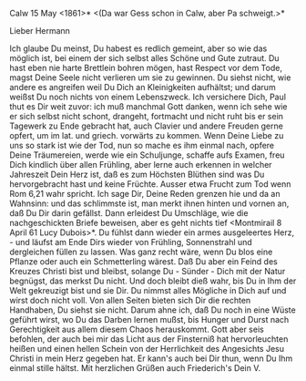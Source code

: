  Calw 15 May <1861>*
 <(Da war Gess schon in Calw, aber Pa schweigt.>*

Lieber Hermann

Ich glaube Du meinst, Du habest es redlich gemeint, aber so wie das möglich ist, bei einem der sich selbst alles Schöne und Gute zutraut. Du hast eben nie harte Brettlein bohren mögen, hast Respect vor dem Tode, magst Deine Seele nicht verlieren um sie zu gewinnen. Du siehst nicht, wie andere es angreifen weil Du Dich an Kleinigkeiten aufhältst; und darum weißst Du noch nichts von einem Lebenszweck. Ich versichere Dich, Paul thut es Dir weit zuvor: ich muß manchmal Gott danken, wenn ich sehe wie er sich selbst nicht schont, drangeht, fortmacht und nicht ruht bis er sein Tagewerk zu Ende gebracht hat, auch Clavier und andere Freuden gerne opfert, um im lat. und griech. vorwärts zu kommen. Wenn Deine Liebe zu uns so stark ist wie der Tod, nun so mache es ihm einmal nach, opfere Deine Träumereien, werde wie ein Schuljunge, schaffe aufs Examen, freu Dich kindlich über allen Frühling, aber lerne auch erkennen in welcher Jahreszeit Dein Herz ist, daß es zum Höchsten Blüthen sind was Du hervorgebracht hast und keine Früchte. Ausser etwa Frucht zum Tod wenn Rom 6,21 wahr spricht. Ich sage Dir, Deine Reden grenzen hie und da an Wahnsinn: und das schlimmste ist, man merkt ihnen hinten und vornen an, daß Du Dir darin gefällst. Dann erleidest Du Umschläge, wie die nachgeschickten Briefe beweisen, aber es geht nichts tief <Montmirail 8 April 61 Lucy Dubois>*. Du fühlst dann wieder ein armes ausgeleertes Herz, - und läufst am Ende Dirs wieder von Frühling, Sonnenstrahl und dergleichen füllen zu lassen. Was ganz recht wäre, wenn Du blos eine Pflanze oder auch ein Schmetterling wärest. Daß Du aber ein Feind des Kreuzes Christi bist und bleibst, solange Du - Sünder - Dich mit der Natur begnügst, das merkst Du nicht. Und doch bleibt dieß wahr, bis Du in Ihm der Welt gekreuzigt bist und sie Dir. Du nimmst alles Mögliche in Dich auf und wirst doch nicht voll. Von allen Seiten bieten sich Dir die rechten Handhaben, Du siehst sie nicht. Darum ahne ich, daß Du noch in eine Wüste geführt wirst, wo Du das Darben lernen mußst, bis Hunger und Durst nach Gerechtigkeit aus allem diesem Chaos herauskommt. Gott aber seis befohlen, der auch bei mir das Licht aus der Finsterniß hat hervorleuchten heißen und einen hellen Schein von der Herrlichkeit des Angesichts Jesu Christi in mein Herz gegeben hat. Er kann's auch bei Dir thun, wenn Du Ihm einmal stille hältst. Mit herzlichen Grüßen auch Friederich's
 Dein V.

